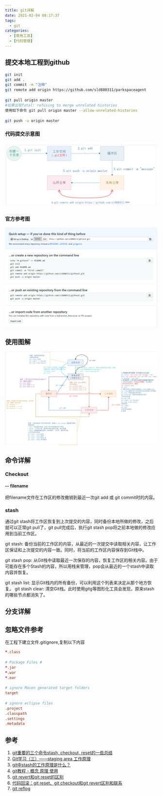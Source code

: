 ```yaml
---
title: git详解
date: 2021-02-04 08:17:37
tags:
  - git
categories:
  - [常用工具]
  - [代码管理]
---
```


## 提交本地工程到github

```bash
git init
git add .
git commit -m "注释"
git remote add origin https://github.com/sld880311/parkspaceagent

git pull origin master
#如果出现fatal: refusing to merge unrelated histories
使用如下命令 git pull origin master --allow-unrelated-histories

git push -u origin master
```

<!--more-->

### 代码提交示意图

<div align=center>

![git代码提交示意图](git详解/1589535948892.png)

</div>

### 官方参考图

<div align=center>

![git官网提交提示图](git详解/1589535987537.png)

</div>

## 使用图解

<div align=center>

![git命令使用详解](git详解/1589536030194.png)

</div>

## 命令详解

### Checkout

#### -- filename

把filename文件在工作区的修改撤销到最近一次git add 或 git commit时的内容。

### stash

通过git stash将工作区恢复到上次提交的内容，同时备份本地所做的修改，之后就可以正常git pull了，git pull完成后，执行git stash pop将之前本地做的修改应用到当前工作区。

git stash: 备份当前的工作区的内容，从最近的一次提交中读取相关内容，让工作区保证和上次提交的内容一致。同时，将当前的工作区内容保存到Git栈中。

git stash pop: 从Git栈中读取最近一次保存的内容，恢复工作区的相关内容。由于可能存在多个Stash的内容，所以用栈来管理，pop会从最近的一个stash中读取内容并恢复。

git stash list: 显示Git栈内的所有备份，可以利用这个列表来决定从那个地方恢复。
git stash clear: 清空Git栈。此时使用gitg等图形化工具会发现，原来stash的哪些节点都消失了。


## 分支详解

## 忽略文件参考

在工程下建立文件.gitignore,复制以下内容  

```conf
*.class

# Package Files #
*.jar
*.war
*.ear

# ignore Maven generated target folders
target

# ignore eclipse files
.project
.classpath
.settings
.metadata
```

## 参考

1. [git重要的三个命令stash, checkout, reset的一些总结](https://www.cnblogs.com/shih/p/6826743.html)
2. [Git学习（三）——staging area 工作原理](https://blog.csdn.net/hughgilbert/article/details/70473348)
3. [git中stash的工作原理是什么？](https://segmentfault.com/q/1010000007679514)
4. [git教程 - 概念 原理 使用](https://blog.csdn.net/chenj_freedom/article/details/50543152)
5. [git revert和git reset的区别](https://www.cnblogs.com/houpeiyong/p/5890748.html)
6. [代码回滚：git reset、git checkout和git revert区别和联系](https://blog.csdn.net/hudashi/article/details/7664460)
7. [git reflog](https://blog.csdn.net/ibingow/article/details/7541402)
